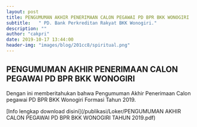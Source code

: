 ```yaml
---
layout: post
title: PENGUMUMAN AKHIR PENERIMAAN CALON PEGAWAI PD BPR BKK WONOGIRI
subtitle:   " PD. Bank Perkreditan Rakyat BKK Wonogiri."
description: ""
author: "cakpri"
date: 2019-10-17 13:44:00
header-img: "images/blog/201cc8/spiritual.png"
---
```



## PENGUMUMAN AKHIR PENERIMAAN CALON PEGAWAI PD BPR BKK WONOGIRI

Dengan ini memberitahukan bahwa Pengumuman Akhir Penerimaan Calon pegawai PD BPR BKK Wonogiri Formasi Tahun 2019.

[Info lengkap download disini](/publikasi/Loker/PENGUMUMAN AKHIR CALON PEGAWAI PD BPR BKK WONOGIRI TAHUN 2019.pdf)